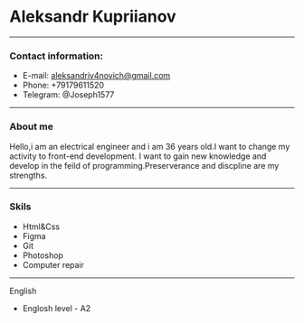 # Aleksandr Kupriianov
******
### Contact information:
* E-mail: aleksandriv4novich@gmail.com
* Phone: +79179611520
* Telegram: @Joseph1577
******
### About me
Hello,i am an electrical engineer and i am 36 years old.I want to change my activity to front-end development.
I want to gain new knowledge and develop in the feild of programming.Preserverance and discpline are my strengths.
******
### Skils
* Html&Css
* Figma
* Git
* Photoshop
* Сomputer repair
******
English
* Englosh level - A2

